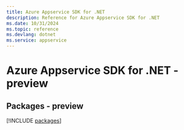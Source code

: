 ```yaml
---
title: Azure Appservice SDK for .NET
description: Reference for Azure Appservice SDK for .NET
ms.date: 10/31/2024
ms.topic: reference
ms.devlang: dotnet
ms.service: appservice
---
```

# Azure Appservice SDK for .NET - preview
## Packages - preview
[!INCLUDE [packages](appservice-index.md)]